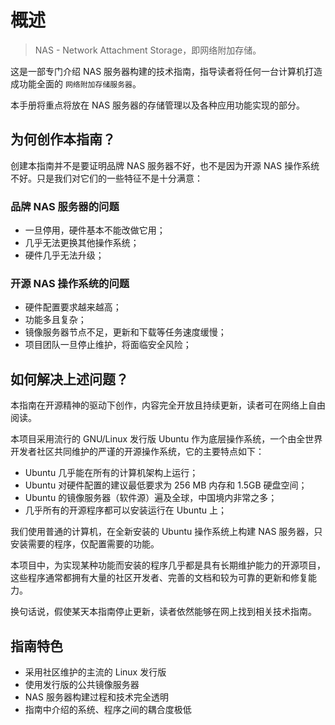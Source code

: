 # 概述

> NAS - Network Attachment Storage，即网络附加存储。

这是一部专门介绍 NAS 服务器构建的技术指南，指导读者将任何一台计算机打造成功能全面的 `网络附加存储服务器`。

本手册将重点将放在 NAS 服务器的存储管理以及各种应用功能实现的部分。

## 为何创作本指南？

创建本指南并不是要证明品牌 NAS 服务器不好，也不是因为开源 NAS 操作系统不好。只是我们对它们的一些特征不是十分满意：

### 品牌 NAS 服务器的问题

* 一旦停用，硬件基本不能改做它用；
* 几乎无法更换其他操作系统；
* 硬件几乎无法升级；

### 开源 NAS 操作系统的问题

* 硬件配置要求越来越高；
* 功能多且复杂；
* 镜像服务器节点不足，更新和下载等任务速度缓慢；
* 项目团队一旦停止维护，将面临安全风险；

## 如何解决上述问题？

本指南在开源精神的驱动下创作，内容完全开放且持续更新，读者可在网络上自由阅读。

本项目采用流行的 GNU/Linux 发行版 Ubuntu 作为底层操作系统，一个由全世界开发者社区共同维护的严谨的开源操作系统，它的主要特点如下：

* Ubuntu 几乎能在所有的计算机架构上运行；
* Ubuntu 对硬件配置的建议最低要求为 256 MB 内存和 1.5GB 硬盘空间；
* Ubuntu 的镜像服务器（软件源）遍及全球，中国境内非常之多；
* 几乎所有的开源程序都可以安装运行在 Ubuntu 上；

我们使用普通的计算机，在全新安装的 Ubuntu 操作系统上构建 NAS 服务器，只安装需要的程序，仅配置需要的功能。

本项目中，为实现某种功能而安装的程序几乎都是具有长期维护能力的开源项目，这些程序通常都拥有大量的社区开发者、完善的文档和较为可靠的更新和修复能力。

换句话说，假使某天本指南停止更新，读者依然能够在网上找到相关技术指南。

## 指南特色

* 采用社区维护的主流的 Linux 发行版
* 使用发行版的公共镜像服务器
* NAS 服务器构建过程和技术完全透明
* 指南中介绍的系统、程序之间的耦合度极低